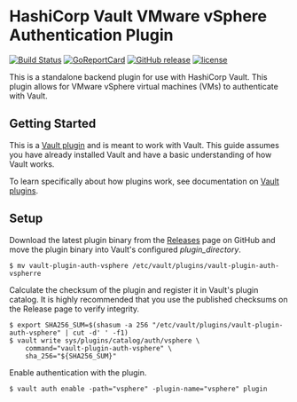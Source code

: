 HashiCorp Vault VMware vSphere Authentication Plugin
=======

[![Build Status](https://img.shields.io/travis/martezr/vault-plugin-auth-vsphere/master.svg)][travis]
[![GoReportCard][report-badge]][report]
[![GitHub release](https://img.shields.io/github/release/martezr/vault-plugin-auth-vsphere.svg)](https://github.com/martezr/vault-plugin-auth-vsphere/releases/)
[![license](https://img.shields.io/github/license/martezr/vault-plugin-auth-vsphere.svg)](https://github.com/martezr/vault-plugin-auth-vsphere/blob/master/LICENSE)

[travis]: https://travis-ci.org/martezr/vault-plugin-auth-vsphere

[report-badge]: https://goreportcard.com/badge/github.com/martezr/vault-plugin-auth-vsphere
[report]: https://goreportcard.com/report/github.com/martezr/vault-plugin-auth-vsphere

This is a standalone backend plugin for use with HashiCorp Vault. This plugin allows for VMware vSphere virtual machines (VMs) to authenticate with Vault.

## Getting Started

This is a [Vault plugin](https://www.vaultproject.io/docs/internals/plugins.html) and is meant to work with Vault. This guide assumes you have already installed Vault and have a basic understanding of how Vault works.

To learn specifically about how plugins work, see documentation on [Vault plugins](https://www.vaultproject.io/docs/internals/plugins.html).

## Setup

Download the latest plugin binary from the [Releases](https://github.com/martezr/vault-plugin-auth-vsphere/releases) page on GitHub and move the plugin binary into Vault's configured *plugin_directory*.

```
$ mv vault-plugin-auth-vsphere /etc/vault/plugins/vault-plugin-auth-vspherre
```

Calculate the checksum of the plugin and register it in Vault's plugin catalog. It is highly recommended that you use the published checksums on the Release page to verify integrity.

```
$ export SHA256_SUM=$(shasum -a 256 "/etc/vault/plugins/vault-plugin-auth-vsphere" | cut -d' ' -f1)
$ vault write sys/plugins/catalog/auth/vsphere \
    command="vault-plugin-auth-vsphere" \
    sha_256="${SHA256_SUM}"
```

Enable authentication with the plugin.

```
$ vault auth enable -path="vsphere" -plugin-name="vsphere" plugin
```